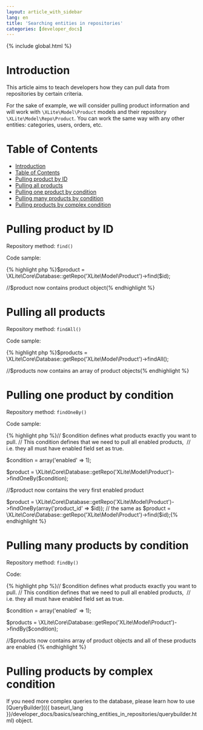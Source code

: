 ```yaml
---
layout: article_with_sidebar
lang: en
title: 'Searching entities in repositories'
categories: [developer_docs]
---
```


{% include global.html %}

# Introduction

This article aims to teach developers how they can pull data from repositories by certain criteria.

For the sake of example, we will consider pulling product information and will work with `\XLite\Model\Product` models and their repository `\XLite\Model\Repo\Product`. You can work the same way with any other entities: categories, users, orders, etc.

# Table of Contents

*   [Introduction](#introduction)
*   [Table of Contents](#table-of-contents)
*   [Pulling product by ID](#pulling-product-by-id)
*   [Pulling all products](#pulling-all-products)
*   [Pulling one product by condition](#pulling-one-product-by-condition)
*   [Pulling many products by condition](#pulling-many-products-by-condition)
*   [Pulling products by complex condition](#pulling-products-by-complex-condition)

# Pulling product by ID

Repository method: `find()`

Code sample: 

{% highlight php %}$product = \XLite\Core\Database::getRepo('XLite\Model\Product')->find($id);

//$product now contains product object{% endhighlight %}

# Pulling all products

Repository method: `findAll()`

Code sample: 

{% highlight php %}$products = \XLite\Core\Database::getRepo('XLite\Model\Product')->findAll();

//$products now contains an array of product objects{% endhighlight %}

# Pulling one product by condition

Repository method: `findOneBy()`

Code sample:

{% highlight php %}// $condition defines what products exactly you want to pull.
// This condition defines that we need to pull all enabled products, 
// i.e. they all must have enabled field set as true.

$condition = array('enabled' => 1);

$product = \XLite\Core\Database::getRepo('XLite\Model\Product')->findOneBy($condition);

//$product now contains the very first enabled product

$product = \XLite\Core\Database::getRepo('XLite\Model\Product')->findOneBy(array('product_id' => $id));
// the same as $product = \XLite\Core\Database::getRepo('XLite\Model\Product')->find($id);{% endhighlight %}

# Pulling many products by condition

Repository method: `findBy()`

Code:

{% highlight php %}// $condition defines what products exactly you want to pull.
// This condition defines that we need to pull all enabled products, 
// i.e. they all must have enabled field set as true.

$condition = array('enabled' => 1);

$products = \XLite\Core\Database::getRepo('XLite\Model\Product')->findBy($condition);

//$products now contains array of product objects and all of these products are enabled {% endhighlight %}

# Pulling products by complex condition

If you need more complex queries to the database, please learn how to use [QueryBuilder]({{ baseurl_lang }}/developer_docs/basics/searching_entities_in_repositories/querybuilder.html) object.